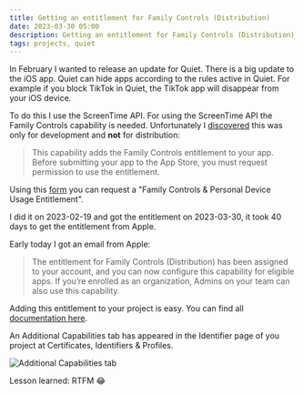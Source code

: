 ```yaml
---
title: Getting an entitlement for Family Controls (Distribution)
date: 2023-03-30 05:00
description: Getting an entitlement for Family Controls (Distribution)
tags: projects, quiet
---
```


In February I wanted to release an update for Quiet. There is a big update to the iOS app. Quiet can hide apps according to the rules 
active in Quiet. For example if you block TikTok in Quiet, the TikTok app will disappear from your iOS device.

To do this I use the ScreenTime API. For using the ScreenTime API the Family Controls capability is needed. Unfortunately I [discovered](https://developer.apple.com/documentation/familycontrols) this was only for development and **not** for distribution:

> This capability adds the Family Controls entitlement to your app. Before submitting your app to the App Store, you must request permission to use the entitlement.

Using this [form]( https://developer.apple.com/contact/request/family-controls-distribution) you can request a "Family Controls & Personal Device Usage Entitlement".

I did it on 2023-02-19 and got the entitlement on 2023-03-30, it took 40 days to get the entitlement from Apple.

Early today I got an email from Apple:

> The entitlement for Family Controls (Distribution) has been assigned to your account, and you can now configure this capability for eligible apps. If you’re enrolled as an organization, Admins on your team can also use this capability. 

Adding this entitlement to your project is easy. You can find all [documentation here](https://developer.apple.com/help/account/reference/provisioning-with-managed-capabilities).

An Additional Capabilities tab has appeared in the Identifier page of you project at Certificates, Identifiers & Profiles.

![Additional Capabilities tab](assets/images/journal/getting-an-entitlement-for-family-control-distribution/additional-capabilities.png "Additional Capabilities tab")

Lesson learned: RTFM 😂
